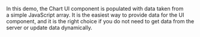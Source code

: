 In&nbsp;this demo, the Chart UI component is&nbsp;populated with data taken from a&nbsp;simple JavaScript array. It&nbsp;is&nbsp;the easiest way to&nbsp;provide data for the UI component, and it&nbsp;is&nbsp;the right choice if&nbsp;you do&nbsp;not need to&nbsp;get data from the server or&nbsp;update data dynamically.